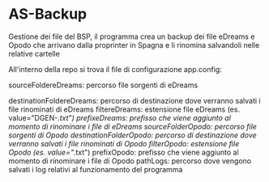 # AS-Backup
Gestione dei file del BSP, il programma crea un backup dei file eDreams e Opodo che arrivano dalla proprinter in Spagna e li rinomina salvandoli nelle relative cartelle

All'interno della repo si trova il file di configurazione app.config:

sourceFoldereDreams: percorso file sorgenti di eDreams

destinationFoldereDreams: percorso di destinazione dove verranno salvati i file rinominati di eDreams
filtereDreams: estensione file eDreams (es. value="DGEN-*.txt")
prefixeDreams: prefisso che viene aggiunto al momento di rinominare i file di eDreams
sourceFolderOpodo: percorso file sorgenti di Opodo
destinationFolderOpodo: percorso di destinazione dove verranno salvati i file rinominati di Opodo
filterOpodo: estensione file Opodo (es. value="*.txt")
prefixOpodo: prefisso che viene aggiunto al momento di rinominare i file di Opodo
pathLogs: percorso dove vengono salvati i log relativi al funzionamento del programma
